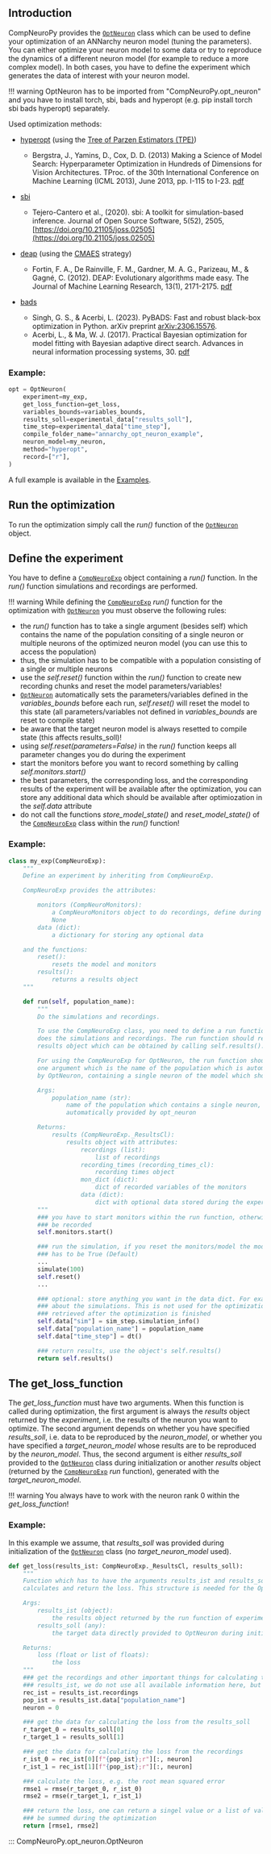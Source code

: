 ## Introduction
CompNeuroPy provides the [`OptNeuron`](#CompNeuroPy.opt_neuron.OptNeuron) class which can be used to define your optimization of an ANNarchy neuron model (tuning the parameters). You can either optimize your neuron model to some data or try to reproduce the dynamics of a different neuron model (for example to reduce a more complex model). In both cases, you have to define the experiment which generates the data of interest with your neuron model.

!!! warning
    OptNeuron has to be imported from "CompNeuroPy.opt_neuron" and you have to install torch, sbi, bads and hyperopt (e.g. pip install torch sbi bads hyperopt) separately.

Used optimization methods:

- [hyperopt](http://hyperopt.github.io/hyperopt/) (using the [Tree of Parzen Estimators (TPE)](https://papers.nips.cc/paper/4443-algorithms-for-hyper-parameter-optimization.pdf))

    * Bergstra, J., Yamins, D., Cox, D. D. (2013) Making a Science of Model Search: Hyperparameter Optimization in Hundreds of Dimensions for Vision Architectures. TProc. of the 30th International Conference on Machine Learning (ICML 2013), June 2013, pp. I-115 to I-23. [pdf](http://proceedings.mlr.press/v28/bergstra13.pdf)

- [sbi](https://sbi-dev.github.io/sbi/)

    * Tejero-Cantero et al., (2020). sbi: A toolkit for simulation-based inference. Journal of Open Source Software, 5(52), 2505, [https://doi.org/10.21105/joss.02505](https://doi.org/10.21105/joss.02505)

- [deap](https://github.com/deap/deap) (using the [CMAES](https://deap.readthedocs.io/en/master/api/algo.html#module-deap.cma) strategy)

    * Fortin, F. A., De Rainville, F. M., Gardner, M. A. G., Parizeau, M., & Gagné, C. (2012). DEAP: Evolutionary algorithms made easy. The Journal of Machine Learning Research, 13(1), 2171-2175. [pdf](https://www.jmlr.org/papers/volume13/fortin12a/fortin12a.pdf)

- [bads](https://acerbilab.github.io/pybads/)

    * Singh, G. S., & Acerbi, L. (2023). PyBADS: Fast and robust black-box optimization in Python. arXiv preprint [arXiv:2306.15576](https://arxiv.org/abs/2306.15576).
    * Acerbi, L., & Ma, W. J. (2017). Practical Bayesian optimization for model fitting with Bayesian adaptive direct search. Advances in neural information processing systems, 30. [pdf](https://proceedings.neurips.cc/paper_files/paper/2017/file/df0aab058ce179e4f7ab135ed4e641a9-Paper.pdf)

### Example:
```python
opt = OptNeuron(
    experiment=my_exp,
    get_loss_function=get_loss,
    variables_bounds=variables_bounds,
    results_soll=experimental_data["results_soll"],
    time_step=experimental_data["time_step"],
    compile_folder_name="annarchy_opt_neuron_example",
    neuron_model=my_neuron,
    method="hyperopt",
    record=["r"],
)
```

A full example is available in the [Examples](../examples/opt_neuron.md).

## Run the optimization
To run the optimization simply call the _run()_ function of the [`OptNeuron`](#CompNeuroPy.opt_neuron.OptNeuron) object.

## Define the experiment
You have to define a [`CompNeuroExp`](define_experiment.md#CompNeuroPy.experiment.CompNeuroExp) object containing a _run()_ function. In the _run()_ function simulations and recordings are performed.

!!! warning
    While defining the [`CompNeuroExp`](define_experiment.md#CompNeuroPy.experiment.CompNeuroExp) _run()_ function for the optimization with [`OptNeuron`](#CompNeuroPy.opt_neuron.OptNeuron) you must observe the following rules:

- the _run()_ function has to take a single argument (besides self) which contains the name of the population consiting of a single neuron or multiple neurons of the optimized neuron model (you can use this to access the population)
- thus, the simulation has to be compatible with a population consisting of a single or multiple neurons
- use the _self.reset()_ function within the _run()_ function to create new recording chunks and reset the model parameters/variables!
- [`OptNeuron`](#CompNeuroPy.opt_neuron.OptNeuron) automatically sets the parameters/variables defined in the _variables_bounds_ before each run, _self.reset()_ will reset the model to this state (all parameters/variables not defined in _variables_bounds_ are reset to compile state)
- be aware that the target neuron model is always resetted to compile state (this affects results_soll)!
- using _self.reset(parameters=False)_ in the _run()_ function keeps all parameter changes you do during the experiment
- start the monitors before you want to record something by calling _self.monitors.start()_
- the best parameters, the corresponding loss, and the corresponding results of the experiment will be available after the optimization, you can store any additional data which should be available after optimiozation in the _self.data_ attribute
- do not call the functions _store_model_state()_ and _reset_model_state()_ of the [`CompNeuroExp`](define_experiment.md#CompNeuroPy.experiment.CompNeuroExp) class within the _run()_ function!


### Example:
```python
class my_exp(CompNeuroExp):
    """
    Define an experiment by inheriting from CompNeuroExp.

    CompNeuroExp provides the attributes:

        monitors (CompNeuroMonitors):
            a CompNeuroMonitors object to do recordings, define during init otherwise
            None
        data (dict):
            a dictionary for storing any optional data

    and the functions:
        reset():
            resets the model and monitors
        results():
            returns a results object
    """

    def run(self, population_name):
        """
        Do the simulations and recordings.

        To use the CompNeuroExp class, you need to define a run function which
        does the simulations and recordings. The run function should return the
        results object which can be obtained by calling self.results().

        For using the CompNeuroExp for OptNeuron, the run function should have
        one argument which is the name of the population which is automatically created
        by OptNeuron, containing a single neuron of the model which should be optimized.

        Args:
            population_name (str):
                name of the population which contains a single neuron, this will be
                automatically provided by opt_neuron

        Returns:
            results (CompNeuroExp._ResultsCl):
                results object with attributes:
                    recordings (list):
                        list of recordings
                    recording_times (recording_times_cl):
                        recording times object
                    mon_dict (dict):
                        dict of recorded variables of the monitors
                    data (dict):
                        dict with optional data stored during the experiment
        """
        ### you have to start monitors within the run function, otherwise nothing will
        ### be recorded
        self.monitors.start()

        ### run the simulation, if you reset the monitors/model the model_state argument
        ### has to be True (Default)
        ...
        simulate(100)
        self.reset()
        ...

        ### optional: store anything you want in the data dict. For example infomration
        ### about the simulations. This is not used for the optimization but can be
        ### retrieved after the optimization is finished
        self.data["sim"] = sim_step.simulation_info()
        self.data["population_name"] = population_name
        self.data["time_step"] = dt()

        ### return results, use the object's self.results()
        return self.results()
```

## The get_loss_function
The _get_loss_function_ must have two arguments. When this function is called during optimization, the first argument is always the _results_ object returned by the _experiment_, i.e. the results of the neuron you want to optimize. The second argument depends on whether you have specified _results_soll_, i.e. data to be reproduced by the _neuron_model_, or whether you have specified a _target_neuron_model_ whose results are to be reproduced by the _neuron_model_. Thus, the second argument is either _results_soll_ provided to the [`OptNeuron`](#CompNeuroPy.opt_neuron.OptNeuron) class during initialization or another _results_ object (returned by the [`CompNeuroExp`](define_experiment.md#CompNeuroPy.experiment.CompNeuroExp) _run_ function), generated with the _target_neuron_model_.

!!! warning
    You always have to work with the neuron rank 0 within the _get_loss_function_!

### Example:
In this example we assume, that _results_soll_ was provided during initialization of the [`OptNeuron`](#CompNeuroPy.opt_neuron.OptNeuron) class (no _target_neuron_model_ used).
```python
def get_loss(results_ist: CompNeuroExp._ResultsCl, results_soll):
    """
    Function which has to have the arguments results_ist and results_soll and should
    calculates and return the loss. This structure is needed for the OptNeuron class.

    Args:
        results_ist (object):
            the results object returned by the run function of experiment (see above)
        results_soll (any):
            the target data directly provided to OptNeuron during initialization

    Returns:
        loss (float or list of floats):
            the loss
    """
    ### get the recordings and other important things for calculating the loss from
    ### results_ist, we do not use all available information here, but you could
    rec_ist = results_ist.recordings
    pop_ist = results_ist.data["population_name"]
    neuron = 0

    ### get the data for calculating the loss from the results_soll
    r_target_0 = results_soll[0]
    r_target_1 = results_soll[1]

    ### get the data for calculating the loss from the recordings
    r_ist_0 = rec_ist[0][f"{pop_ist};r"][:, neuron]
    r_ist_1 = rec_ist[1][f"{pop_ist};r"][:, neuron]

    ### calculate the loss, e.g. the root mean squared error
    rmse1 = rmse(r_target_0, r_ist_0)
    rmse2 = rmse(r_target_1, r_ist_1)

    ### return the loss, one can return a singel value or a list of values which will
    ### be summed during the optimization
    return [rmse1, rmse2]
```

::: CompNeuroPy.opt_neuron.OptNeuron